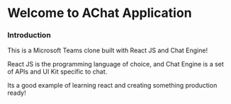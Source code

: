 <h1>Welcome to AChat Application</h1>

<link>

<h3>Introduction</h3>
This is a Microsoft Teams clone built with React JS and Chat Engine!

React JS is the programming language of choice, and Chat Engine is a set of APIs and UI Kit specific to chat.

Its a good example of learning react and creating something production ready!



